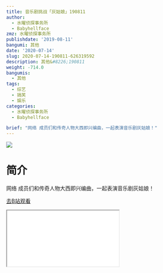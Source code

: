 ```yaml
---
title: 音乐剧挑战「灰姑娘」190811
author:
  - 水曜侦探事务所
  - Babyhellface
zmz: 水曜侦探事务所
publishdate: '2019-08-11'
bangumi: 其他
date: '2020-07-14'
slug: 2020-07-14-190811-626319592
description: 其他&#8226;190811
weight: -714.0
bangumis:
  - 其他
tags:
  - 综艺
  - 搞笑
  - 娱乐
categories:
  - 水曜侦探事务所
  - Babyhellface

brief: "网络 成员们和传奇人物大西即兴编曲，一起表演音乐剧灰姑娘！"
---
```

![](https://raw.githubusercontent.com/tcgriffith/owaraisite/master/static/tmpimg/69b28905195a780c9d18d45ddbbe3e150b9c2e8a.jpg.480.jpg)
# 简介  
网络
成员们和传奇人物大西即兴编曲，一起表演音乐剧灰姑娘！  

[去B站观看](https://www.bilibili.com/video/av626319592/)
<div class ="resp-container"><iframe class="testiframe" src="//player.bilibili.com/player.html?aid=626319592"", scrolling="no", allowfullscreen="true" > </iframe></div> 
